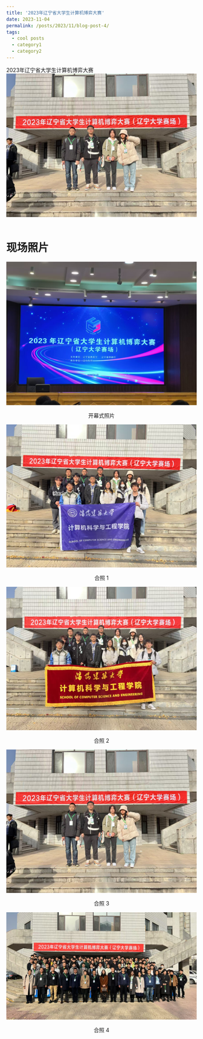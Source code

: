 ```yaml
---
title: '2023年辽宁省大学生计算机博弈大赛'
date: 2023-11-04
permalink: /posts/2023/11/blog-post-4/
tags:
  - cool posts
  - category1
  - category2
---
```


2023年辽宁省大学生计算机博弈大赛
<img src='/images/0026.png'>
<br>
<br>

现场照片
======
<img src='/images/0023.png'>
<p align="center">  
开幕式照片
</p>

<img src='/images/0024.png'>
<p align="center">  
合照 1
</p>

<img src='/images/0025.png'>
<p align="center">  
合照 2 
</p>

<img src='/images/0026.png'>
<p align="center">  
合照 3
</p>

<img src='/images/0027.png'>
<p align="center">  
合照 4
</p>





